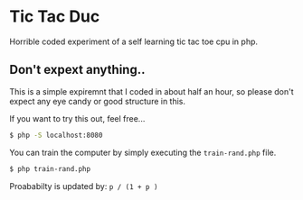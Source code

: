 # Tic Tac Duc

Horrible coded experiment of a self learning tic tac toe cpu in php.

## Don't expext anything..

This is a simple expiremnt that I coded in about half an hour, so please don't expect any eye candy or good structure in this.

If you want to try this out, feel free...

```bash
$ php -S localhost:8080
```

You can train the computer by simply executing the `train-rand.php` file.

```bash
$ php train-rand.php
```

Proababilty is updated by: `p / (1 + p )`
